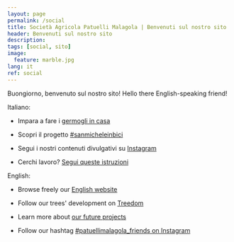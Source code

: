 ```yaml
---
layout: page
permalink: /social
title: Società Agricola Patuelli Malagola | Benvenuti sul nostro sito
header: Benvenuti sul nostro sito
description:
tags: [social, sito]
image:
  feature: marble.jpg
lang: it
ref: social
---
```


Buongiorno, benvenuto sul nostro sito! Hello there English-speaking friend!


Italiano:      

- Impara a fare i [germogli in casa](/germogli)  

- Scopri il progetto [#sanmicheleinbici](/ciclabile)     

- Segui i nostri contenuti divulgativi su [Instagram](https://www.instagram.com/patuellimalagola/)     

- Cerchi lavoro? [Segui queste istruzioni](/lavoraconnoi)      


English:     

- Browse freely our [English website](/en)    

- Follow our trees' development on [Treedom](https://www.treedom.net/en/organization/patuellimalagola)

- Learn more about [our future projects](/goals)

- Follow our hashtag [#patuellimalagola_friends on Instagram](https://www.instagram.com/explore/tags/patuellimalagola_friends/)

